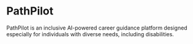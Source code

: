 # PathPilot
PathPilot is an inclusive AI-powered career guidance platform designed especially for individuals with diverse needs, including disabilities.
